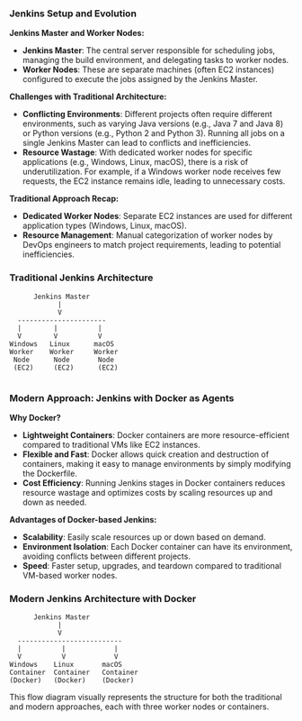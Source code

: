 
### Jenkins Setup and Evolution

**Jenkins Master and Worker Nodes:**

- **Jenkins Master**: The central server responsible for scheduling jobs, managing the build environment, and delegating tasks to worker nodes.
- **Worker Nodes**: These are separate machines (often EC2 instances) configured to execute the jobs assigned by the Jenkins Master.

**Challenges with Traditional Architecture:**
- **Conflicting Environments**: Different projects often require different environments, such as varying Java versions (e.g., Java 7 and Java 8) or Python versions (e.g., Python 2 and Python 3). Running all jobs on a single Jenkins Master can lead to conflicts and inefficiencies.
- **Resource Wastage**: With dedicated worker nodes for specific applications (e.g., Windows, Linux, macOS), there is a risk of underutilization. For example, if a Windows worker node receives few requests, the EC2 instance remains idle, leading to unnecessary costs.

**Traditional Approach Recap:**
- **Dedicated Worker Nodes**: Separate EC2 instances are used for different application types (Windows, Linux, macOS). 
- **Resource Management**: Manual categorization of worker nodes by DevOps engineers to match project requirements, leading to potential inefficiencies.

### Traditional Jenkins Architecture

```
      Jenkins Master
            |
            V
  ----------------------
  |        |          |
  V        V          V
Windows   Linux      macOS
Worker    Worker     Worker
 Node      Node       Node
 (EC2)     (EC2)      (EC2)


```



### Modern Approach: Jenkins with Docker as Agents

**Why Docker?**
- **Lightweight Containers**: Docker containers are more resource-efficient compared to traditional VMs like EC2 instances.
- **Flexible and Fast**: Docker allows quick creation and destruction of containers, making it easy to manage environments by simply modifying the Dockerfile.
- **Cost Efficiency**: Running Jenkins stages in Docker containers reduces resource wastage and optimizes costs by scaling resources up and down as needed.

**Advantages of Docker-based Jenkins:**
- **Scalability**: Easily scale resources up or down based on demand.
- **Environment Isolation**: Each Docker container can have its environment, avoiding conflicts between different projects.
- **Speed**: Faster setup, upgrades, and teardown compared to traditional VM-based worker nodes.


### Modern Jenkins Architecture with Docker

```
      Jenkins Master
            |
            V
  --------------------------
  |          |            |
  V          V            V
Windows    Linux       macOS
Container  Container   Container
(Docker)   (Docker)    (Docker)
```

This flow diagram visually represents the structure for both the traditional and modern approaches, each with three worker nodes or containers.